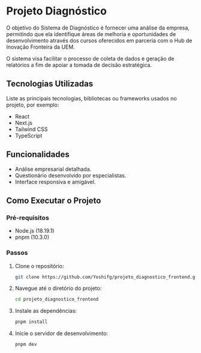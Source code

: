 # Projeto Diagnóstico

O objetivo do Sistema de Diagnóstico é fornecer uma análise da empresa, permitindo que ela identifique áreas de melhoria e oportunidades de desenvolvimento através dos cursos oferecidos em parceria com o Hub de Inovação Fronteira da UEM. 

O sistema visa facilitar o processo de coleta de dados e geração de relatórios a fim de apoiar a tomada de decisão estratégica.

## Tecnologias Utilizadas

Liste as principais tecnologias, bibliotecas ou frameworks usados no projeto, por exemplo:
- React
- Next.js
- Tailwind CSS
- TypeScript

## Funcionalidades
- Análise empresarial detalhada.
- Questionário desenvolvido por especialistas.
- Interface responsiva e amigável.

## Como Executar o Projeto

### Pré-requisitos
- Node.js (18.19.1)
- pnpm (10.3.0)

### Passos
1. Clone o repositório:
   ```bash
   git clone https://github.com/Yoshifg/projeto_diagnostico_frontend.git
   ```
   
2. Navegue até o diretório do projeto:
   ```bash
   cd projeto_diagnostico_frontend
   ```
   
3. Instale as dependências:
   ```bash
   pnpm install
   ```
   
4. Inicie o servidor de desenvolvimento:
   ```bash
   pnpm dev
   ```
